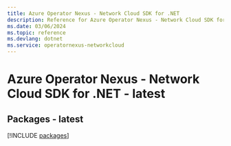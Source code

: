 ```yaml
---
title: Azure Operator Nexus - Network Cloud SDK for .NET
description: Reference for Azure Operator Nexus - Network Cloud SDK for .NET
ms.date: 03/06/2024
ms.topic: reference
ms.devlang: dotnet
ms.service: operatornexus-networkcloud
---
```

# Azure Operator Nexus - Network Cloud SDK for .NET - latest
## Packages - latest
[!INCLUDE [packages](operator-nexus---network-cloud-index.md)]